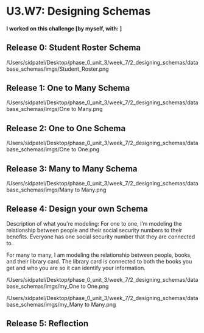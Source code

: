 # U3.W7: Designing Schemas


#### I worked on this challenge [by myself, with: ]


## Release 0: Student Roster Schema
<!-- display your image inline here -->
/Users/sidpatel/Desktop/phase_0_unit_3/week_7/2_designing_schemas/database_schemas/imgs/Student_Roster.png

## Release 1: One to Many Schema
<!-- display your image inline here -->
/Users/sidpatel/Desktop/phase_0_unit_3/week_7/2_designing_schemas/database_schemas/imgs/One to Many.png

## Release 2: One to One Schema
<!-- display your image inline here -->
/Users/sidpatel/Desktop/phase_0_unit_3/week_7/2_designing_schemas/database_schemas/imgs/One to One.png


## Release 3: Many to Many Schema
<!-- display your image inline here -->
/Users/sidpatel/Desktop/phase_0_unit_3/week_7/2_designing_schemas/database_schemas/imgs/Many to Many.png

## Release 4: Design your own Schema
Description of what you're modeling: 
For one to one, I’m modeling the relationship between people and their social security numbers to their benefits. Everyone has one social security number that they are connected to.

For many to many, I am modeling the relationship between people, books, and their library card. The library card is connected to both the books you get and who you are so it can identify your information.



<!-- display your one-to-one image inline here -->
/Users/sidpatel/Desktop/phase_0_unit_3/week_7/2_designing_schemas/database_schemas/imgs/my_One to One.png
<!-- display your many-to-many image inline here -->
/Users/sidpatel/Desktop/phase_0_unit_3/week_7/2_designing_schemas/database_schemas/imgs/my_Many to Many.png


## Release 5: Reflection
